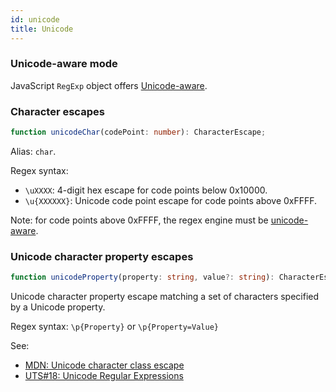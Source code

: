 ```yaml
---
id: unicode
title: Unicode
---
```


### Unicode-aware mode

JavaScript `RegExp` object offers [Unicode-aware](https://developer.mozilla.org/en-US/docs/Web/JavaScript/Reference/Global_Objects/RegExp/unicode#unicode-aware_mode).

### Character escapes

```ts
function unicodeChar(codePoint: number): CharacterEscape;
```

Alias: `char`.

Regex syntax:

- `\uXXXX`: 4-digit hex escape for code points below 0x10000.
- `\u{XXXXXX}`: Unicode code point escape for code points above 0xFFFF.

Note: for code points above 0xFFFF, the regex engine must be [unicode-aware](https://developer.mozilla.org/en-US/docs/Web/JavaScript/Reference/Global_Objects/RegExp/unicode#unicode-aware_mode).

### Unicode character property escapes

```ts
function unicodeProperty(property: string, value?: string): CharacterEscape;
```

Unicode character property escape matching a set of characters specified by a Unicode property.

Regex syntax: `\p{Property}` or `\p{Property=Value}`

See:
- [MDN: Unicode character class escape](https://developer.mozilla.org/en-US/docs/Web/JavaScript/Reference/Regular_expressions/Unicode_character_class_escape)
- [UTS#18: Unicode Regular Expressions](https://www.unicode.org/reports/tr18/)
